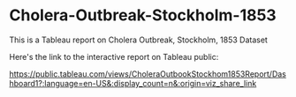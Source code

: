# Cholera-Outbreak-Stockholm-1853
This is a Tableau report on Cholera Outbreak, Stockholm, 1853 Dataset

Here's the link to the interactive report on Tableau public:

https://public.tableau.com/views/CholeraOutbookStockhom1853Report/Dashboard1?:language=en-US&:display_count=n&:origin=viz_share_link


